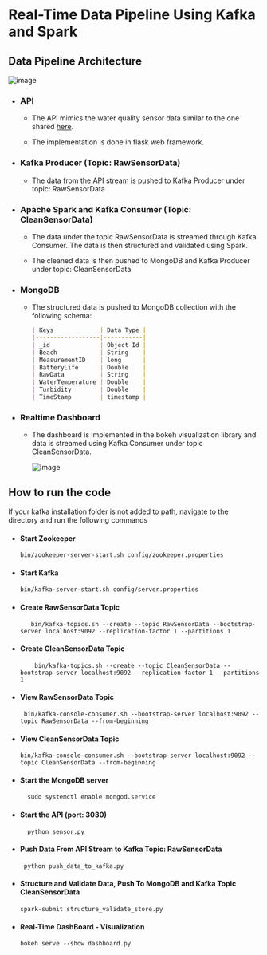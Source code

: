 # Real-Time Data Pipeline Using Kafka and Spark

## Data Pipeline Architecture

  

![image](https://github.com/ARMIS2111/real-time-water-temperature-data-pipeine/assets/101886753/2807d5c5-bc95-4b70-a07b-daaa437457a8)


-   ### API
   
	-  	 The API mimics the water quality sensor data similar to the one shared [here](https://data.world/cityofchicago/beach-water-quality-automated-sensors).
	    
	-   The implementation is done in flask web framework.

-   ### Kafka Producer (Topic: RawSensorData)
    
	
	-   The data from the API stream is pushed to Kafka Producer under topic: RawSensorData

-   ### Apache Spark and Kafka Consumer (Topic: CleanSensorData)
    

	-   The data under the topic RawSensorData is streamed through Kafka Consumer. The data is then structured and validated using Spark.
	    

	  

	-   The cleaned data is then pushed to MongoDB and Kafka Producer under topic: CleanSensorData

-   ### MongoDB
    

	-   The structured data is pushed to MongoDB collection with the following schema:
	    
		```markdown
		| Keys             | Data Type |
		|------------------|-----------|
		| _id              | Object Id |
		| Beach            | String    |
		| MeasurementID    | long      |
		| BatteryLife      | Double    |
		| RawData          | String    |
		| WaterTemperature | Double    |
		| Turbidity        | Double    |
		| TimeStamp        | timestamp |
		```  
  
  

-   ### Realtime Dashboard
    

	-   The dashboard is implemented in the bokeh visualization library and data is streamed using Kafka Consumer under topic CleanSensorData.
	    

		![image](https://github.com/ARMIS2111/real-time-water-temperature-data-pipeine/assets/101886753/e514b6cb-c06a-4734-a783-7afde124962e)


  

## How to run the code
 
If your kafka installation folder is not added to path, navigate to the directory and run the following commands
-   #### Start Zookeeper
    

		bin/zookeeper-server-start.sh config/zookeeper.properties
    

  
-   #### Start Kafka
    

		bin/kafka-server-start.sh config/server.properties

 

-   #### Create RawSensorData Topic
    

		   bin/kafka-topics.sh --create --topic RawSensorData --bootstrap-server localhost:9092 --replication-factor 1 --partitions 1
    

  

-   #### Create CleanSensorData Topic
    

		    bin/kafka-topics.sh --create --topic CleanSensorData --bootstrap-server localhost:9092 --replication-factor 1 --partitions 1
-  #### View RawSensorData Topic
    

		bin/kafka-console-consumer.sh --bootstrap-server localhost:9092 --topic RawSensorData --from-beginning
    

  

-   #### View CleanSensorData Topic
    

		bin/kafka-console-consumer.sh --bootstrap-server localhost:9092 --topic CleanSensorData --from-beginning
-  #### Start the MongoDB server 
    

  		 sudo systemctl enable mongod.service
-  #### Start the API (port: 3030)
    

  		 python sensor.py
  

-  #### Push Data From API Stream to Kafka Topic: RawSensorData
    

		python push_data_to_kafka.py
    

  

-   #### Structure and Validate Data, Push To MongoDB and Kafka Topic CleanSensorData
    

		spark-submit structure_validate_store.py
    

  

-   #### Real-Time DashBoard - Visualization
    

		bokeh serve --show dashboard.py
